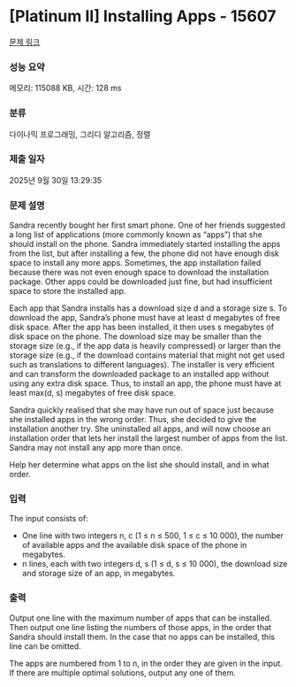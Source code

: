 # [Platinum II] Installing Apps - 15607 

[문제 링크](https://www.acmicpc.net/problem/15607) 

### 성능 요약

메모리: 115088 KB, 시간: 128 ms

### 분류

다이나믹 프로그래밍, 그리디 알고리즘, 정렬

### 제출 일자

2025년 9월 30일 13:29:35

### 문제 설명

<p>Sandra recently bought her first smart phone. One of her friends suggested a long list of applications (more commonly known as “apps”) that she should install on the phone. Sandra immediately started installing the apps from the list, but after installing a few, the phone did not have enough disk space to install any more apps. Sometimes, the app installation failed because there was not even enough space to download the installation package. Other apps could be downloaded just fine, but had insufficient space to store the installed app.</p>

<p>Each app that Sandra installs has a download size d and a storage size s. To download the app, Sandra’s phone must have at least d megabytes of free disk space. After the app has been installed, it then uses s megabytes of disk space on the phone. The download size may be smaller than the storage size (e.g., if the app data is heavily compressed) or larger than the storage size (e.g., if the download contains material that might not get used such as translations to different languages). The installer is very efficient and can transform the downloaded package to an installed app without using any extra disk space. Thus, to install an app, the phone must have at least max(d, s) megabytes of free disk space.</p>

<p>Sandra quickly realised that she may have run out of space just because she installed apps in the wrong order. Thus, she decided to give the installation another try. She uninstalled all apps, and will now choose an installation order that lets her install the largest number of apps from the list. Sandra may not install any app more than once.</p>

<p>Help her determine what apps on the list she should install, and in what order.</p>

### 입력 

 <p>The input consists of:</p>

<ul>
	<li>One line with two integers n, c (1 ≤ n ≤ 500, 1 ≤ c ≤ 10 000), the number of available apps and the available disk space of the phone in megabytes.</li>
	<li>n lines, each with two integers d, s (1 ≤ d, s ≤ 10 000), the download size and storage size of an app, in megabytes.</li>
</ul>

### 출력 

 <p>Output one line with the maximum number of apps that can be installed. Then output one line listing the numbers of those apps, in the order that Sandra should install them. In the case that no apps can be installed, this line can be omitted.</p>

<p>The apps are numbered from 1 to n, in the order they are given in the input. If there are multiple optimal solutions, output any one of them.</p>

